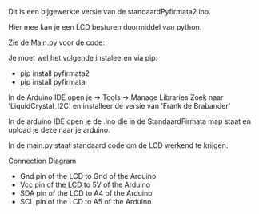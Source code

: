 Dit is een bijgewerkte versie van de standaardPyfirmata2 ino.

Hier mee kan je een LCD besturen doormiddel van python.

Zie de Main.py voor de code:

Je moet wel het volgende instaleeren via pip:

- pip install pyfirmata2
- pip install pyfirmata


In de Arduino IDE open je -> Tools -> Manage Libraries
Zoek naar 'LiquidCrystal_I2C' en installeer de versie van 'Frank de Brabander'

In de arduino IDE open je de .ino die in de StandaardFirmata map staat en upload je deze naar je arduino.

In de main.py staat standaard code om de LCD werkend te krijgen. 

Connection Diagram
- Gnd pin of the LCD to Gnd of the Arduino
- Vcc pin of the LCD to 5V of the Arduino
- SDA pin of the LCD to A4 of the Arduino
- SCL pin of the LCD to A5 of the Arduino

